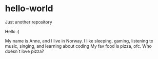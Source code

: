 # hello-world
Just another repository

Hello :)

My name is Anne, and I live in Norway.
I like sleeping, gaming, listening to music, singing, and learning about coding
My fav food is pizza, ofc. Who doesn´t love pizza?
